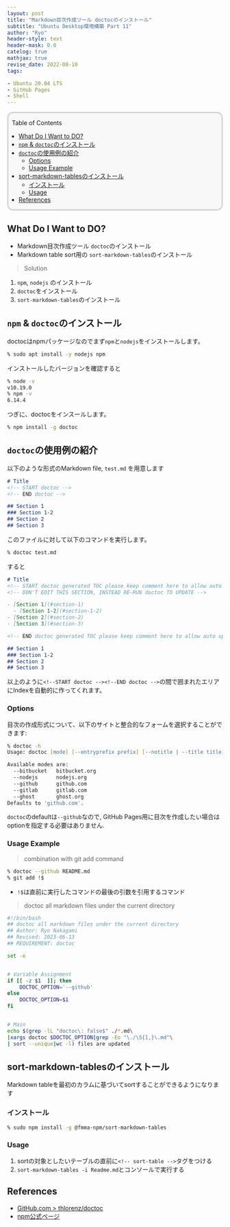 ```yaml
---
layout: post
title: "Markdown目次作成ツール doctocのインストール"
subtitle: "Ubuntu Desktop環境構築 Part 11"
author: "Ryo"
header-style: text
header-mask: 0.0
catelog: true
mathjax: true
revise_date: 2022-08-10
tags:

- Ubuntu 20.04 LTS
- GitHub Pages
- Shell
---
```


<div style='border-radius: 1em; border-style:solid; border-color:#D3D3D3; background-color:#F8F8F8'>

<p class="h4">&nbsp;&nbsp;Table of Contents</p>

<!-- START doctoc generated TOC please keep comment here to allow auto update -->
<!-- DON'T EDIT THIS SECTION, INSTEAD RE-RUN doctoc TO UPDATE -->

- [What Do I Want to DO?](#what-do-i-want-to-do)
- [`npm` & `doctoc`のインストール](#npm--doctoc%E3%81%AE%E3%82%A4%E3%83%B3%E3%82%B9%E3%83%88%E3%83%BC%E3%83%AB)
- [`doctoc`の使用例の紹介](#doctoc%E3%81%AE%E4%BD%BF%E7%94%A8%E4%BE%8B%E3%81%AE%E7%B4%B9%E4%BB%8B)
  - [Options](#options)
  - [Usage Example](#usage-example)
- [sort-markdown-tablesのインストール](#sort-markdown-tables%E3%81%AE%E3%82%A4%E3%83%B3%E3%82%B9%E3%83%88%E3%83%BC%E3%83%AB)
  - [インストール](#%E3%82%A4%E3%83%B3%E3%82%B9%E3%83%88%E3%83%BC%E3%83%AB)
  - [Usage](#usage)
- [References](#references)

<!-- END doctoc generated TOC please keep comment here to allow auto update -->


</div>

## What Do I Want to DO?

- Markdown目次作成ツール `doctoc`のインストール
- Markdown table sort用の `sort-markdown-tables`のインストール

> Solution

1. `npm`, `nodejs` のインストール
2. `doctoc`をインストール
3. `sort-markdown-tables`のインストール

## `npm` & `doctoc`のインストール

doctocはnpmパッケージなのでまず`npm`と`nodejs`をインストールします。

```zsh
% sudo apt install -y nodejs npm
```

インストールしたバージョンを確認すると

```zsh
% node -v
v10.19.0
% npm -v
6.14.4
```

つぎに、doctocをインスールします。

```zsh
% npm install -g doctoc
```

## `doctoc`の使用例の紹介

以下のような形式のMarkdown file, `test.md` を用意します

```md
# Title
<!-- START doctoc -->
<!-- END doctoc -->

## Section 1
### Section 1-2
## Section 2
## Section 3
```

このファイルに対して以下のコマンドを実行します。

```zsh
% doctoc test.md
```

すると

```md
# Title
<!-- START doctoc generated TOC please keep comment here to allow auto update ->
<!-- DON'T EDIT THIS SECTION, INSTEAD RE-RUN doctoc TO UPDATE -->

- [Section 1](#section-1)
  - [Section 1-2](#section-1-2)
- [Section 2](#section-2)
- [Section 3](#section-3)

<!-- END doctoc generated TOC please keep comment here to allow auto update -->

## Section 1
### Section 1-2
## Section 2
## Section 3
```

以上のように`<!--START doctoc --><!--END doctoc -->`の間で囲まれたエリアにIndexを自動的に作ってくれます。


### Options

目次の作成形式について、以下のサイトと整合的なフォームを選択することができます:

```zsh
% doctoc -h
Usage: doctoc [mode] [--entryprefix prefix] [--notitle | --title title] [--maxlevel level] [--all] [--update-only] <path> (where path is some path to a directory (e.g., .) or a file (e.g., README.md))

Available modes are:
  --bitbucket   bitbucket.org
  --nodejs      nodejs.org
  --github      github.com
  --gitlab      gitlab.com
  --ghost       ghost.org
Defaults to 'github.com'.
```

`doctoc`のdefaultは`--github`なので, GitHub Pages用に目次を作成したい場合はoptionを指定する必要はありません.


### Usage Example

> combination with git add command

```zsh
% doctoc --github README.md 
% git add !$
```

- `!$`は直前に実行したコマンドの最後の引数を引用するコマンド

> doctoc all markdown files under the current directory

```bash
#!/bin/bash
## doctoc all markdown files under the current directory
## Author: Ryo Nakagami
## Revised: 2023-06-13
## REQUIREMENT: doctoc

set -e


# Variable Assignment
if [[ -z $1  ]]; then
    DOCTOC_OPTION='--github'
else
    DOCTOC_OPTION=$1
fi


# Main
echo $(grep -lL "doctoc\: false$" ./*.md\
|xargs doctoc $DOCTOC_OPTION|grep -Eo "\./\S{1,}\.md"\
| sort --unique|wc -l) files are updated
```

## sort-markdown-tablesのインストール

Markdown tableを最初のカラムに基づいてsortすることができるようになります

### インストール

```zsh
% sudo npm install -g @fmma-npm/sort-markdown-tables
```

### Usage

1. sortの対象としたいテーブルの直前に`<!-- sort-table -->`タグをつける
2. `sort-markdown-tables -i Readme.md`とコンソールで実行する


References
-----------

- [GitHub.com > thlorenz/doctoc](https://github.com/thlorenz/doctoc)
- [npm公式ページ](https://docs.npmjs.com/about-npm)
